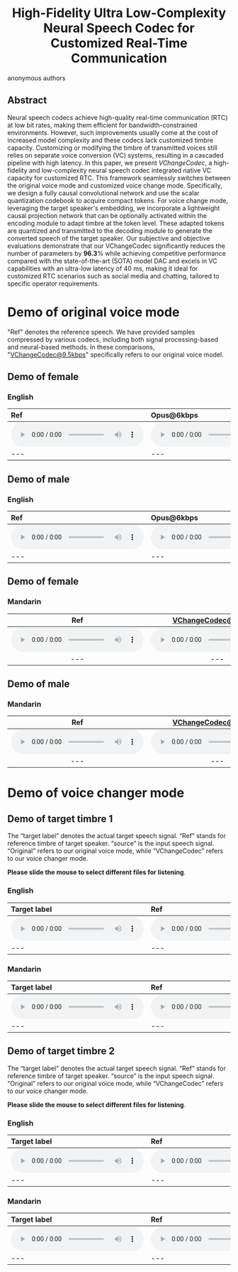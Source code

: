 # <center> High-Fidelity Ultra Low-Complexity Neural Speech Codec for Customized Real-Time Communication </center>

anonymous authors


## Abstract
Neural speech codecs achieve high-quality real-time communication (RTC) at low bit rates, making them efficient for bandwidth-constrained environments. 
However, such improvements
usually come at the cost of increased model complexity and these codecs lack customized timbre capacity. Customizing or modifying the timbre of transmitted voices still relies on separate voice conversion (VC) systems, resulting in a cascaded pipeline with high latency.
In this paper, we present _VChangeCodec_, a high-fidelity and low-complexity neural speech codec integrated native VC capacity for customized RTC. 
This framework seamlessly switches between the original voice mode and customized voice change mode. 
Specifically, we design a fully causal convolutional network and use the scalar quantization codebook to acquire compact tokens. 
For voice change mode, leveraging the target speaker's embedding, we incorporate a lightweight causal projection network that can be optionally activated within the encoding module to adapt timbre at the token level. 
These adapted tokens are quantized and transmitted to the decoding module to generate the converted speech of the target speaker.
Our subjective and objective evaluations demonstrate that our VChangeCodec significantly reduces the number of parameters by $\textbf{96.3}\%$ while achieving competitive performance compared with the state-of-the-art (SOTA) model DAC and excels in VC capabilities with an ultra-low latency of 40 ms, making it ideal for customized RTC scenarios such as social media and chatting, tailored to specific operator requirements.


# Demo of original voice mode

"Ref" denotes the reference speech. We have provided samples compressed by various codecs, including both signal processing-based and neural-based methods. In these comparisons, "VChangeCodec@9.5kbps" specifically refers to our original voice model.

##     Demo of female


###    English 

 |Ref |Opus@6kbps| Lyra2@6kbps | EVS@7.2kbps | Opus@8kbps | VChangeCodec@9.5kbps| Lyra2@9.2kbps | EVS@9.6kbps | Opus@10kbps | Opus@16kbps|
 |:--- |:--- | :--- | :--- | :--- | :--- | :--- | :--- | :--- | :--- |
 |<audio src="demo_orig/Eng/Female/Female_01.wav" controls preload></audio> | <audio src="demo_orig/Eng/Female/Female_02.wav" controls preload></audio> |<audio src="demo_orig/Eng/Female/Female_03.wav" controls preload></audio> | <audio src="demo_orig/Eng/Female/Female_04.wav" controls preload></audio> | <audio src="demo_orig/Eng/Female/Female_05.wav" controls preload></audio> | <audio src="demo_orig/Eng/Female/Female_06.wav" controls preload></audio> | <audio src="demo_orig/Eng/Female/Female_07.wav" controls preload></audio> | <audio src="demo_orig/Eng/Female/Female_08.wav" controls preload></audio> | <audio src="demo_orig/Eng/Female/Female_09.wav" controls preload></audio> | <audio src="demo_orig/Eng/Female/Female_10.wav" controls preload></audio> |
 |--- | --- | --- | --- | --- | --- | --- | --- | --- | --- |




##     Demo of male


###    English 

 |Ref |Opus@6kbps| Lyra2@6kbps | EVS@7.2kbps | Opus@8kbps | VChangeCodec@9.5kbps| Lyra2@9.2kbps | EVS@9.6kbps | Opus@10kbps | Opus@16kbps|
 |:--- |:--- | :--- | :--- | :--- | :--- | :--- | :--- | :--- | :--- |
 |<audio src="demo_orig/Eng/Male/Male_01.wav" controls preload></audio> | <audio src="demo_orig/Eng/Male/Male_02.wav" controls preload></audio> |<audio src="demo_orig/Eng/Male/Male_03.wav" controls preload></audio> | <audio src="demo_orig/Eng/Male/Male_04.wav" controls preload></audio> | <audio src="demo_orig/Eng/Male/Male_05.wav" controls preload></audio> | <audio src="demo_orig/Eng/Male/Male_06.wav" controls preload></audio> | <audio src="demo_orig/Eng/Male/Male_07.wav" controls preload></audio> | <audio src="demo_orig/Eng/Male/Male_08.wav" controls preload></audio> | <audio src="demo_orig/Eng/Male/Male_09.wav" controls preload></audio> | <audio src="demo_orig/Eng/Male/Male_10.wav" controls preload></audio> |
 |--- | --- | --- | --- | --- | --- | --- | --- | --- | --- |





##     Demo of female
###    Mandarin 



|Ref | VChangeCodec@9.5kbps | DAC@8kbps  | Encodec@12kbps   | SpeechTokenizer| 
|:---: | :---: | :---: | :---: | :---: | 
 |<audio src="demo_orig/female/Ref_p501/p501_CN_F1_68.wav" controls preload></audio> | <audio src="demo_orig/female/VChangeCodec/p501_CN_F1_68.wav" controls preload></audio> |<audio src="demo_orig/female/DAC/p501_CN_F1_68.wav" controls preload></audio> | <audio src="demo_orig/female/Encodec/p501_CN_F1_68.wav" controls preload></audio> | <audio src="demo_orig/female/SpeechTokenizer/p501_CN_F1_68.wav" controls preload></audio> |
 |--- | --- | --- | --- | --- |


##      Demo of male
###     Mandarin 

|Ref | VChangeCodec@9.5kbps | DAC@8kbps  | Encodec@12kbps   | SpeechTokenizer| 
|:---: | :---: | :---: | :---: | :---: | 
 |<audio src="demo_orig/male/Ref_p501/p501_CN_M1_70.wav" controls preload></audio> | <audio src="demo_orig/male/VChangeCodec/p501_CN_M1_70.wav" controls preload></audio> |<audio src="demo_orig/male/DAC/p501_CN_M1_70.wav" controls preload></audio> | <audio src="demo_orig/male/Encodec/p501_CN_M1_70.wav" controls preload></audio> | <audio src="demo_orig/male/SpeechTokenizer/p501_CN_M1_70.wav" controls preload></audio> |
 |--- | --- | --- | --- | --- |






# Demo of voice changer mode

## Demo of target timbre 1

The “target label” denotes the actual target speech signal. 
“Ref” stands for reference timbre of target speaker.
“source” is the input speech signal. “Original” refers to our original voice mode, while “VChangeCodec” refers to our voice changer mode.

**Please slide the mouse to select different files for listening**.

### English 

 |Target label |Ref | Source | Original | VChangeCodec | FACodec| DDDM-VC | QuickVC | DiffVC | VQMIVC|
 |:--- |:--- | :--- | :--- | :--- | :--- | :--- | :--- | :--- | :--- |
 |<audio src="demo_ht/English/Target label/p225_366.wav" controls preload></audio> | <audio src="demo_ht/English/Ref/ref_eng_hutao_p239_503.wav" controls preload></audio> |<audio src="demo_ht/English/Source/p225_366.wav" controls preload></audio> | <audio src="demo_ht/English/Original/p225_366.wav" controls preload></audio> | <audio src="demo_ht/English/VChangeCodec/p225_366.wav" controls preload></audio> | <audio src="demo_ht/English/FACodec/p225_366.wav" controls preload></audio> | <audio src="demo_ht/English/DDDM_VC/p225_366.wav" controls preload></audio> | <audio src="demo_ht/English/QuickVC/p225_366.wav" controls preload></audio> | <audio src="demo_ht/English/DiffVC/p225_366.wav" controls preload></audio> | <audio src="demo_ht/English/VQMIVC/p225_366.wav" controls preload></audio> |
 |--- | --- | --- | --- | --- | --- | --- | --- | --- | --- |


### Mandarin 


  
| Target label                                              |  Ref                                                         | Source                                                      | Original                                                    | VChangeCodec                                                | FACodec                                                    |  DDDM-VC                                                    | QuickVC                                                     | DiffVC                                                      | VQMIVC|                                                      
 |:--- |:--- | :--- | :--- | :--- | :--- | :--- | :--- | :--- | :--- |
  | <audio src="demo_ht/mandarin/Target label/ht_CN_F2_14.wav" controls preload></audio> | <audio src="demo_ht/English/Ref/ref_eng_hutao_p239_503.wav" controls preload></audio> |<audio src="demo_ht/mandarin/Source/ht_CN_F2_14.wav" controls preload></audio> | <audio src="demo_ht/mandarin/Original/ht_CN_F2_14.wav" controls preload></audio> | <audio src="demo_ht/mandarin/VChangeCodec/ht_CN_F2_14.wav" controls preload></audio> | <audio src="demo_ht/mandarin/FACodec/ht_CN_F2_14.wav" controls preload></audio> | <audio src="demo_ht/mandarin/DDDM_VC/ht_CN_F2_14.wav" controls preload></audio> | <audio src="demo_ht/mandarin/QuickVC/ht_CN_F2_14.wav" controls preload></audio> | <audio src="demo_ht/mandarin/DiffVC/ht_CN_F2_14.wav" controls preload></audio> | <audio src="demo_ht/mandarin/VQMIVC/ht_CN_F2_14.wav" controls preload></audio> |
   |--- | --- | --- | --- | --- | --- | --- | --- | --- | --- |







## Demo of target timbre 2

The “target label” denotes the actual target speech signal. “Ref” stands for reference timbre of target speaker. “source” is the input speech signal. “Original” refers to our original voice mode, while “VChangeCodec” refers to our voice changer mode.

**Please slide the mouse to select different files for listening**.

### English 

 |Target label |Ref | Source | Original | VChangeCodec | FACodec| DDDM-VC | QuickVC | DiffVC | VQMIVC|
 |:--- |:--- | :--- | :--- | :--- | :--- | :--- | :--- | :--- | :--- |
 |<audio src="demo_p231/English/Target label/p236_503.wav" controls preload></audio> | <audio src="demo_p231/English/Ref/p231_008_mic2_p231_076_mic2.wav" controls preload></audio> |<audio src="demo_p231/English/Source/p236_503.wav" controls preload></audio> | <audio src="demo_p231/English/Original/p236_503.wav" controls preload></audio> | <audio src="demo_p231/English/VChangeCodec/p236_503.wav" controls preload></audio> | <audio src="demo_p231/English/FACodec/p236_503.wav" controls preload></audio> | <audio src="demo_p231/English/DDDM_VC/p236_503.wav" controls preload></audio> | <audio src="demo_p231/English/QuickVC/p236_503.wav" controls preload></audio> | <audio src="demo_p231/English/DiffVC/p236_503.wav" controls preload></audio> | <audio src="demo_p231/English/VQMIVC/p236_503.wav" controls preload></audio> |
 |--- | --- | --- | --- | --- | --- | --- | --- | --- | --- |



### Mandarin 

| Target label                                              |  Ref                                                         | Source                                                      | Original                                                    | VChangeCodec                                                | FACodec                                                     | DDDM-VC                                                     | QuickVC                                                     | DiffVC                                                      | VQMIVC|                                                      
 |:--- |:--- | :--- | :--- | :--- | :--- | :--- | :--- | :--- | :--- |
  | <audio src="demo_p231/mandarin/Target label/481_0600.wav" controls preload></audio> | <audio src="demo_p231/mandarin/Ref/p231_008_mic2_p231_076_mic2.wav" controls preload></audio> |<audio src="demo_p231/mandarin/Source/481_0600.wav" controls preload></audio> | <audio src="demo_p231/mandarin/Original/481_0600.wav" controls preload></audio> | <audio src="demo_p231/mandarin/VChangeCodec/481_0600.wav" controls preload></audio> | <audio src="demo_p231/mandarin/FACodec/481_0600.wav" controls preload></audio> | <audio src="demo_p231/mandarin/DDDM_VC/481_0600.wav" controls preload></audio> | <audio src="demo_p231/mandarin/QuickVC/481_0600.wav" controls preload></audio> | <audio src="demo_p231/mandarin/DiffVC/481_0600.wav" controls preload></audio> | <audio src="demo_p231/mandarin/VQMIVC/481_0600.wav" controls preload></audio> |
   |--- | --- | --- | --- | --- | --- | --- | --- | --- | --- |








 
 